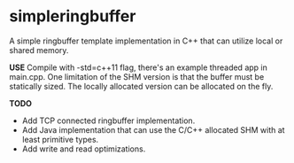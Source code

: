 simpleringbuffer
================

A simple ringbuffer template implementation in C++ that
can utilize local or shared memory.  

**USE**
Compile with -std=c++11 flag, there's an example threaded
app in main.cpp.  One limitation of the SHM version is that
the buffer must be statically sized.  The locally allocated
version can be allocated on the fly.  

**TODO**
* Add TCP connected ringbuffer implementation.
* Add Java implementation that can use the C/C++ allocated SHM with at least primitive types.
* Add write and read optimizations.
